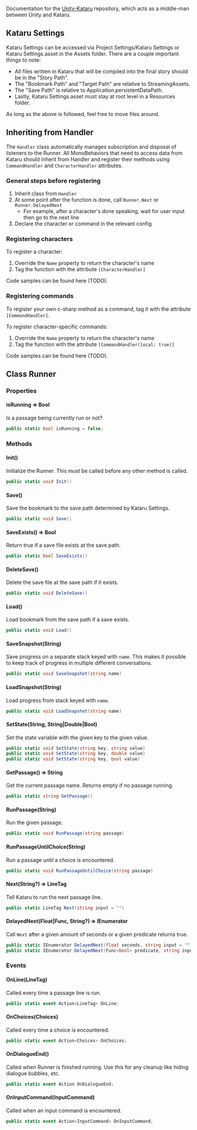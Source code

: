 Documentation for the [Unity-Kataru](https://github.com/kataru-lang/unity-kataru) repository, which acts as a middle-man between Unity and Kataru. 

## Kataru Settings
Kataru Settings can be accessed via Project Settings/Kataru Settings or Kataru Settings.asset in the Assets folder. There are a couple important things to note:

- All files written in Kataru that will be compiled into the final story should be in the "Story Path".
- The "Bookmark Path" and "Target Path" are relative to StreamingAssets.
- The "Save Path" is relative to Application.persistentDataPath.
- Lastly, Kataru Settings.asset must stay at root level in a Resources folder.

As long as the above is followed, feel free to move files around.

## Inheriting from Handler
The `Handler` class automatically manages subscription and disposal of listeners to the Runner.
All MonoBehaviors that need to access data from Kataru should inherit from Handler and register their methods using `CommandHandler` and `CharacterHandler` attributes.

### General steps before registering
1. Inherit class from `Handler`
2. At some point after the function is done, call `Runner.Next` or `Runner.DelayedNext`
   - For example, after a character's done speaking, wait for user input then go to the next line
3. Declare the character or command in the relevant config

### Registering characters
To register a character:
1. Override the `Name` property to return the character's name
2. Tag the function with the attribute `[CharacterHandler]`

Code samples can be found here (TODO).

### Registering commands
To register your own c-sharp method as a command, tag it with the attribute `[CommandHandler]`.

To register character-specific commands:
1. Override the `Name` property to return the character's name
2. Tag the function with the attribute `[CommandHandler(local: true)]`

Code samples can be found here (TODO).

## Class Runner

### Properties

#### isRunning => Bool
Is a passage being currently run or not?
```csharp
public static bool isRunning = false;
```

### Methods

#### Init()
Initialize the Runner. This must be called before any other method is called.
```csharp
public static void Init()
```

#### Save()
Save the bookmark to the save path determined by Kataru Settings.
```csharp
public static void Save()
```

#### SaveExists() => Bool
Return true if a save file exists at the save path.
```csharp
public static bool SaveExists()
```

#### DeleteSave()
Delete the save file at the save path if it exists.
```csharp
public static void DeleteSave()
```

#### Load()
Load bookmark from the save path if a save exists.
```csharp
public static void Load()
```

#### SaveSnapshot(String)
Save progress on a separate stack keyed with `name`. This makes it possible to keep track of progress in multiple different conversations.
```csharp
public static void SaveSnapshot(string name)
```

#### LoadSnapshot(String)
Load progress from stack keyed with `name`.
```csharp
public static void LoadSnapshot(string name)
```

#### SetState(String, String|Double|Bool)
Set the state variable with the given key to the given value.
```csharp
public static void SetState(string key, string value)
public static void SetState(string key, double value)
public static void SetState(string key, bool value)
```

#### GetPassage() => String
Get the current passage name. Returns empty if no passage running.
```csharp
public static string GetPassage()
```

#### RunPassage(String)
Run the given passage.
```csharp
public static void RunPassage(string passage)
```

#### RunPassageUntilChoice(String)
Run a passage until a choice is encountered.
```csharp
public static void RunPassageUntilChoice(string passage)
```

#### Next(String?) => LineTag
Tell Kataru to run the next passage line.
```csharp
public static LineTag Next(string input = "")
```

#### DelayedNext(Float|Func<Bool>, String?) => IEnumerator
Call `Next` after a given amount of seconds or a given predicate returns true.
```csharp
public static IEnumerator DelayedNext(float seconds, string input = "")
public static IEnumerator DelayedNext(Func<bool> predicate, string input = "")
```

### Events

#### OnLine(LineTag)
Called every time a passage line is run.
```csharp
public static event Action<LineTag> OnLine;
```

#### OnChoices(Choices)
Called every time a choice is encountered.
```csharp
public static event Action<Choices> OnChoices;
```

#### OnDialogueEnd()
Called when Runner is finished running. Use this for any cleanup like hiding dialogue bubbles, etc.
```csharp
public static event Action OnDialogueEnd;
```

#### OnInputCommand(InputCommand)
Called when an input command is encountered.
```csharp
public static event Action<InputCommand> OnInputCommand;
```
